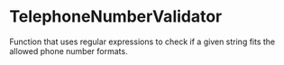 # TelephoneNumberValidator
Function that uses regular expressions to check if a given string fits the allowed phone number formats.
